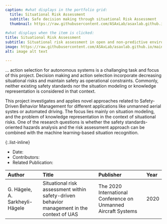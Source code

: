 ```yaml
---
caption: #what displays in the portfolio grid:
  title: Situational Risk Assessment
  subtitle: Safe decision making through situational Risk Assessment
  thumbnail: https://raw.githubusercontent.com/ASAxLab/asaxlab.github.io/main/assets/img/portfolio/sirias1.jpg
  
#what displays when the item is clicked:
title: Situational Risk Assessment
subtitle: Situational risk assessment in open and non-predictive environments to support decision making and ...
image: https://raw.githubusercontent.com/ASAxLab/asaxlab.github.io/main/assets/img/portfolio/sirias1.jpg
alt: image alt text

---
```

... action selection for autonomous systems is a challanging task and focus of this project. 
Decision making and action selection incorporate decreasing situational risks and maintain safety as operational constraints. 
Commonly, neither existing safety standards nor the situation modeling or knowledge representation is considered in that context.

This project investigates and applies novel approaches related to Safety-Driven Behavior Management for different applications like unmanned aerial systes or automated driving. The focus lies mainly on situation modeling, and the problem of knowledge representation in the context of situational risks. 
One of the research questions is whether the safety standards-oriented hazards analysis and the risk assessment approach can be combined with the machine learning-based situation recognition.

{:.list-inline} 
- Date: 
- Contributors: 
- Related Publication:

| Author									| Title				| Publisher     |     Year	|
| :---										| :---				| :---	        | :---		|
| G. H&auml;gele, A. Sarkheyli-H&auml;gele		| Situational risk assessment within safety-driven behavior management in the context of UAS 	|	The 2020 International Conference on Unmanned Aircraft Systems	|	2020		|

